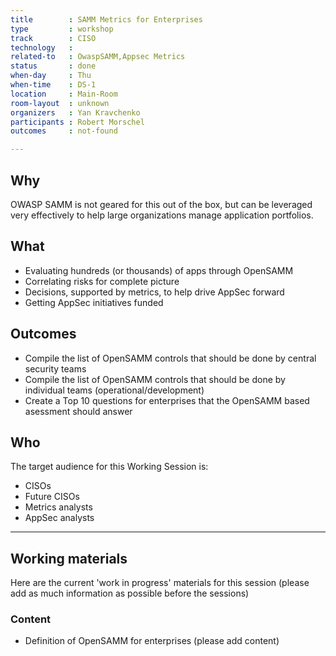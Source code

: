 ```yaml
---
title        : SAMM Metrics for Enterprises
type         : workshop
track        : CISO
technology   :
related-to   : OwaspSAMM,Appsec Metrics
status       : done
when-day     : Thu
when-time    : DS-1
location     : Main-Room
room-layout  : unknown
organizers   : Yan Kravchenko
participants : Robert Morschel
outcomes     : not-found

---
```


## Why

OWASP SAMM is not geared for this out of the box, but can be leveraged very effectively to help large organizations manage application portfolios.

## What

 - Evaluating hundreds (or thousands) of apps through OpenSAMM
 - Correlating risks for complete picture
 - Decisions, supported by metrics, to help drive AppSec forward
 - Getting AppSec initiatives funded

## Outcomes

- Compile the list of OpenSAMM controls that should be done by central security teams
- Compile the list of OpenSAMM controls that should be done by individual teams (operational/development)
- Create a Top 10 questions for enterprises that the OpenSAMM based asessment should answer

## Who

The target audience for this Working Session is:

 - CISOs
 - Future CISOs
 - Metrics analysts
 - AppSec analysts

---

## Working materials

Here are the current 'work in progress' materials for this session (please add as much information as possible before the sessions)

### Content

- Definition of OpenSAMM for enterprises (please add content)
